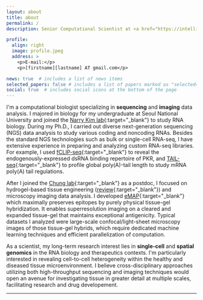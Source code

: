 ```yaml
---
layout: about
title: about
permalink: /
description: Senior Computational Scientist at <a href="https://intelliatx.com" target="_blank">Intellia Therapeutics</a>

profile:
  align: right
  image: profile.jpeg
  address: >
    <p>E-mail:</p>
    <p>[firstname][lastname] AT gmail.com</p>

news: true  # includes a list of news items
selected_papers: false # includes a list of papers marked as "selected={true}"
social: true  # includes social icons at the bottom of the page
---
```


I'm a computational biologist specializing in **sequencing** and **imaging** data analysis. I majored in biology for my undergraduate at Seoul National University and joined the [Narry Kim lab](https://narrykim.org){:target="_blank"} to study RNA biology.
During my Ph.D., I carried out diverse next-generation sequencing (NGS) data analysis to study various coding and noncoding RNAs.
Besides the standard NGS technologies such as bulk or single-cell RNA-seq, I have extensive experience in preparing and analyzing custom RNA-seq libraries. For example, I used [fCLIP-seq](https://www.sciencedirect.com/science/article/abs/pii/S1046202318300641?via%3Dihub){:target="_blank"} to reveal the endogenously-expressed dsRNA binding repertoire of PKR, and [TAIL-seq](https://www.illumina.com/science/sequencing-method-explorer/kits-and-arrays/tail-seq.html){:target="_blank"} to profile global poly(A)-tail length to study mRNA poly(A) tail regulations.

After I joined the [Chung lab](https://chunglab.org){:target="_blank"} as a postdoc, I focused on hydrogel-based tissue engineering ([review](https://www.nature.com/articles/s41583-019-0250-1){:target="_blank"}) and microscopy imaging data analysis. I developed [eMAP](https://science.org/doi/10.1126/sciadv.abf6589){:target="_blank"} which maximally preserves epitopes by purely physical tissue-gel hybridization. It enables superresolution imaging on a cleared and expanded tissue-gel that maintains exceptional antigenicity. Typical datasets I analyzed were large-scale confocal/light-sheet microscopy images of those tissue-gel hybrids, which require dedicated machine learning techniques and efficient parallelization of computation.

As a scientist, my long-term research interest lies in **single-cell** and **spatial genomics** in the RNA biology and therapeutics contexts. I'm particularly interested in revealing cell-to-cell heterogeneity within the healthy and diseased tissue microenvironment. I believe cross-disciplinary approaches utilizing both high-throughput sequencing and imaging techniques would open an avenue for investigating tissue in greater detail at multiple scales, facilitating research and drug developement.

---
